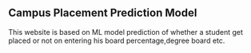 ## Campus Placement Prediction Model
This website is based on ML model prediction of whether a student get placed or not on entering his board percentage,degree board etc.
